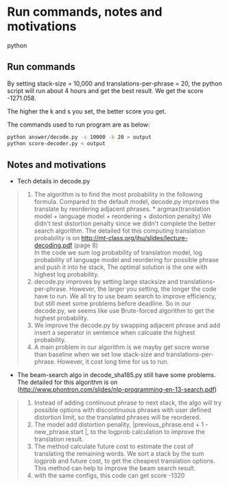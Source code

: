 # Run commands, notes and motivations
python

## Run commands

By setting stack-size = 10,000 and translations-per-phrase = 20, the python script will run about 4 hours and get the best result. We get the score -1271.058.

The higher the k and s you set, the better score you get.

The commands used to run program are as below:

```bash
python answer/decode.py -s 10000 -k 20 > output
python score-decoder.py < output
```

## Notes and motivations

* Tech details in decode.py
> 1. The algorithm is to find the most probability in the following formula. Compared to the default model, decode.py improves the translate by reordering adjacent phrases. 
	* argmax(translation model + language model + reordering + distortion penalty)
We didn't test distortion penalty since we didn't complete the better search algorithm.
The detailed fot this computing translation probability is on http://mt-class.org/jhu/slides/lecture-decoding.pdf (page 8)       
In the code we sum log probability of translation model, log probability of language model and reordering for possible phrase and push it into he stack, The optimal solution is the one with highest log probability. 
> 2. decode.py improves by setting large stacksize and translations-per-phrase. However, the larger you setting, the longer the code have to run.
We all try to use beam search to improve efficiency, but still meet some problems before deadline. So in our decode.py, we seems like use Brute-forced algorithm to get the highest probability.
> 3. We improve the decode.py by swapping adjacent phrase and add insert a seperator in sentence when calcuate the highest probability. 
> 4. A main problem in our algorithm is  we mayby get socre worse than baseline when we set low stack-size and translations-per-phrase. However, it cost long time for us to run.


* The beam-search algo in decode_sha185.py still have some problems. The detailed for this algorithm is on (http://www.phontron.com/slides/nlp-programming-en-13-search.pdf)
> 1. Instead of adding continuout phrase to next stack, the algo will try possible options with discontinuous phrases with user defined distortion limit, so the translated phrases will be reordered.
> 2. The model add distortion penality, |previous_phrase.end + 1 - new_phrase.start |, to the logprob calculation to improve the translation result.
> 3. The method calculate future cost to estimate the cost of translating the remaining words. We sort a stack by the sum logprob and future cost, to get the cheapest translation options. This method can help to improve the beam search result.
> 4. with the same configs, this code can get score -1320

